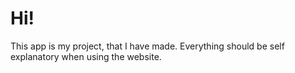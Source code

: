 # Hi!
This app is my project, that I have made. 
Everything should be self explanatory when using the website.
